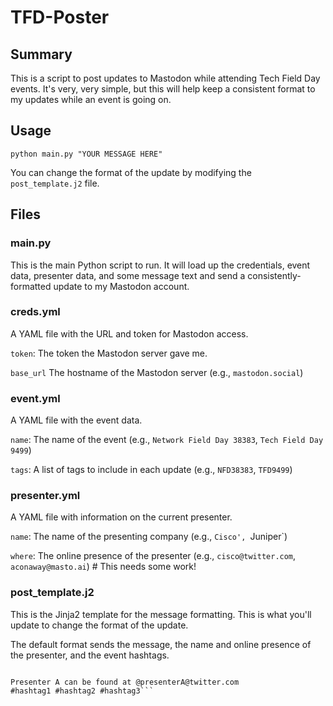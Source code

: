 # TFD-Poster
## Summary
This is a script to post updates to Mastodon while attending Tech Field Day events. It's very, very simple, but this will help keep a consistent format to my
updates while an event is going on.

## Usage

`python main.py "YOUR MESSAGE HERE"`

You can change the format of the update by modifying the `post_template.j2` file.

## Files
### main.py
This is the main Python script to run. It will load up the credentials, event data, presenter data, and some
message text and send a consistently-formatted update to my Mastodon account.

### creds.yml
A YAML file with the URL and token for Mastodon access.

`token`: The token the Mastodon server gave me.

`base_url` The hostname of the Mastodon server (e.g., `mastodon.social`)

### event.yml
A YAML file with the event data.

`name`: The name of the event (e.g., `Network Field Day 38383`, `Tech Field Day 9499`)

`tags`: A list of tags to include in each update (e.g., `NFD38383`, `TFD9499`)

### presenter.yml
A YAML file with information on the current presenter.

`name`: The name of the presenting company (e.g., `Cisco', `Juniper`)

`where`: The online presence of the presenter (e.g., `cisco@twitter.com`, `aconaway@masto.ai`) # This needs some work!

### post_template.j2
This is the Jinja2 template for the message formatting. This is what you'll update to change the format of the update.

The default format sends the message, the name and online presence of the presenter, and the event hashtags.

```YOUR MESSAGE HERE

Presenter A can be found at @presenterA@twitter.com
#hashtag1 #hashtag2 #hashtag3```
